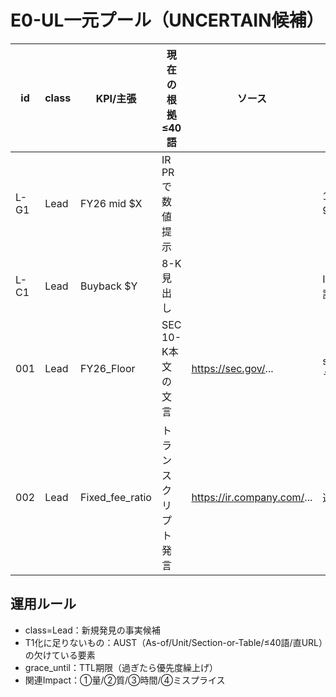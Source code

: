 # E0-UL一元プール（UNCERTAIN候補）

| id | class | KPI/主張 | 現在の根拠≤40語 | ソース | T1化に足りないもの | 次アクション | 関連Impact | grace_until |
|----|-------|----------|-----------------|-------|-------------------|-------------|-------------|-------------|
| L-G1 | Lead | FY26 mid $X | IR PRで数値提示 | <URL> | 10-Q/EX-99原本 | EX-99リンク確定 | guidance_fy26_mid | 2024-12-31 |
| L-C1 | Lead | Buyback $Y | 8-K見出し | <URL> | Item/金額逐語 | Item 8.01逐語抽出 | capital_allocation | 2024-12-31 |
| 001 | Lead | FY26_Floor | SEC 10-K本文の文言 | https://sec.gov/... | section/tableラベル | SEC再確認 | ①右肩上がり | 2024-12-31 |
| 002 | Lead | Fixed_fee_ratio | トランスクリプト発言 | https://ir.company.com/... | 逐語≤40語 | トランスクリプト精査 | ②傾きの質 | 2024-12-31 |

## 運用ルール
- class=Lead：新規発見の事実候補
- T1化に足りないもの：AUST（As-of/Unit/Section-or-Table/≤40語/直URL）の欠けている要素
- grace_until：TTL期限（過ぎたら優先度繰上げ）
- 関連Impact：①量/②質/③時間/④ミスプライス

